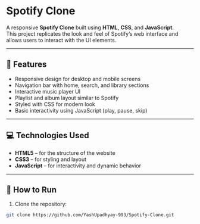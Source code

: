 # Spotify Clone

A responsive **Spotify Clone** built using **HTML**, **CSS**, and **JavaScript**.  
This project replicates the look and feel of Spotify’s web interface and allows users to interact with the UI elements.

---

## 🔹 Features

- Responsive design for desktop and mobile screens
- Navigation bar with home, search, and library sections
- Interactive music player UI
- Playlist and album layout similar to Spotify
- Styled with CSS for modern look
- Basic interactivity using JavaScript (play, pause, skip)

---

## 💻 Technologies Used

- **HTML5** – for the structure of the website
- **CSS3** – for styling and layout
- **JavaScript** – for interactivity and dynamic behavior

---

## 🚀 How to Run

1. Clone the repository:

```bash
git clone https://github.com/YashUpadhyay-993/Spotify-Clone.git
